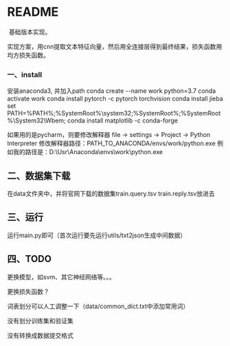 # README

​        基础版本实现。

​        实现方案，用cnn提取文本特征向量，然后用全连接层得到最终结果，损失函数用均方损失函数。

### 一、install

安装anaconda3, 并加入path
conda create --name work python=3.7
conda activate work
conda install pytorch -c pytorch torchvision
conda install jieba
set PATH=%PATH%;%SystemRoot%\system32;%SystemRoot%;%SystemRoot%\System32\Wbem;
conda install matplotlib -c conda-forge

如果用的是pycharm，则要修改解释器
file -> settings -> Project -> Python Interpreter
修改解释器路径：PATH_TO_ANACONDA/envs/work/python.exe
例如我的路径是：D:\Usr\Anaconda\envs\work\python.exe

## 二、数据集下载

在data文件夹中，并将官网下载的数据集train.query.tsv train.reply.tsv放进去

## 三、运行

运行main.py即可（首次运行要先运行utils/txt2json生成中间数据）

## 四、TODO

更换模型，如svm、其它神经网络等。。。

更换损失函数？

词表划分可以人工调整一下（data/common_dict.txt中添加常用词）

没有划分训练集和验证集

没有转换成数据提交格式